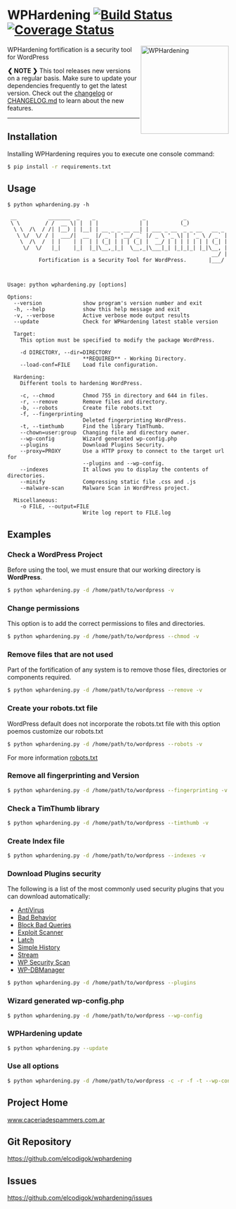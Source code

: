 WPHardening [![Build Status](https://travis-ci.org/elcodigok/wphardening.svg?branch=master)](https://travis-ci.org/elcodigok/wphardening) [![Coverage Status](https://coveralls.io/repos/elcodigok/wphardening/badge.svg?branch=master&service=github)](https://coveralls.io/github/elcodigok/wphardening?branch=master)
===========

<img src="https://raw.githubusercontent.com/elcodigok/wphardening/develop/doc/images/logo-wphardening-v1.png" alt="WPHardening" title="WPHardening" height="200px" align="right" />

WPHardening fortification is a security tool for WordPress

**❮ NOTE ❯** This tool releases new versions on a regular basis. Make sure to update your dependencies frequently to get the latest version. Check out the [changelog](https://github.com/elcodigok/wphardening/releases) or [CHANGELOG.md](https://github.com/elcodigok/wphardening/blob/master/doc/CHANGELOG.md) to learn about the new features.

-----

Installation
------------

Installing WPHardening requires you to execute one console command:

```bash
$ pip install -r requirements.txt
```

Usage
-----

    $ python wphardening.py -h 

     __          _______  _    _               _            _
     \ \        / /  __ \| |  | |             | |          (_)
      \ \  /\  / /| |__) | |__| | __ _ _ __ __| | ___ _ __  _ _ __   __ _
       \ \/  \/ / |  ___/|  __  |/ _` | '__/ _` |/ _ \ '_ \| | '_ \ / _` |
        \  /\  /  | |    | |  | | (_| | | | (_| |  __/ | | | | | | | (_| |
         \/  \/   |_|    |_|  |_|\__,_|_|  \__,_|\___|_| |_|_|_| |_|\__, |
                                                                     __/ |
              Fortification is a Security Tool for WordPress.       |___/
    


    Usage: python wphardening.py [options]

    Options:
      --version             show program's version number and exit
      -h, --help            show this help message and exit
      -v, --verbose         Active verbose mode output results
      --update              Check for WPHardening latest stable version

      Target:
        This option must be specified to modify the package WordPress.

        -d DIRECTORY, --dir=DIRECTORY
                            **REQUIRED** - Working Directory.
        --load-conf=FILE    Load file configuration.

      Hardening:
        Different tools to hardening WordPress.

        -c, --chmod         Chmod 755 in directory and 644 in files.
        -r, --remove        Remove files and directory.
        -b, --robots        Create file robots.txt
        -f, --fingerprinting
                            Deleted fingerprinting WordPress.
        -t, --timthumb      Find the library TimThumb.
        --chown=user:group  Changing file and directory owner.
        --wp-config         Wizard generated wp-config.php
        --plugins           Download Plugins Security.
        --proxy=PROXY       Use a HTTP proxy to connect to the target url for
                            --plugins and --wp-config.
        --indexes           It allows you to display the contents of directories.
        --minify            Compressing static file .css and .js
        --malware-scan      Malware Scan in WordPress project.

      Miscellaneous:
        -o FILE, --output=FILE
                            Write log report to FILE.log


Examples
--------

### Check a WordPress Project

Before using the tool, we must ensure that our working directory is **WordPress**.

```bash
$ python wphardening.py -d /home/path/to/wordpress -v
```

### Change permissions

This option is to add the correct permissions to files and directories.

```bash
$ python wphardening.py -d /home/path/to/wordpress --chmod -v
```

### Remove files that are not used

Part of the fortification of any system is to remove those files, directories or components required.

```bash
$ python wphardening.py -d /home/path/to/wordpress --remove -v
```

### Create your robots.txt file

WordPress default does not incorporate the robots.txt file with this option poemos customize our robots.txt

```bash
$ python wphardening.py -d /home/path/to/wordpress --robots -v
```

For more information [robots.txt](http://www.robotstxt.org/)

### Remove all fingerprinting and Version

```bash
$ python wphardening.py -d /home/path/to/wordpress --fingerprinting -v
```

### Check a TimThumb library

```bash
$ python wphardening.py -d /home/path/to/wordpress --timthumb -v
```

### Create Index file

```bash
$ python wphardening.py -d /home/path/to/wordpress --indexes -v
```

### Download Plugins security

The following is a list of the most commonly used security plugins that you can download automatically:

 * [AntiVirus](https://wordpress.org/extend/plugins/antivirus/)
 * [Bad Behavior](https://wordpress.org/extend/plugins/bad-behavior/)
 * [Block Bad Queries](https://wordpress.org/extend/plugins/block-bad-queries/)
 * [Exploit Scanner](https://wordpress.org/extend/plugins/exploit-scanner/)
 * [Latch](https://wordpress.org/plugins/latch/)
 * [Simple History](https://wordpress.org/plugins/simple-history/)
 * [Stream](https://wordpress.org/plugins/stream/)
 * [WP Security Scan](https://wordpress.org/extend/plugins/wp-security-scan/)
 * [WP-DBManager](https://wordpress.org/extend/plugins/wp-dbmanager/)

```bash
$ python wphardening.py -d /home/path/to/wordpress --plugins
```

### Wizard generated wp-config.php

```bash
$ python wphardening.py -d /home/path/to/wordpress --wp-config
```

### WPHardening update

```bash
$ python wphardening.py --update
```

### Use all options

```bash
$ python wphardening.py -d /home/path/to/wordpress -c -r -f -t --wp-config --indexes --plugins -o /home/user/wphardening.log
```

Project Home
------------

www.caceriadespammers.com.ar


Git Repository
--------------

https://github.com/elcodigok/wphardening


Issues
------

https://github.com/elcodigok/wphardening/issues

